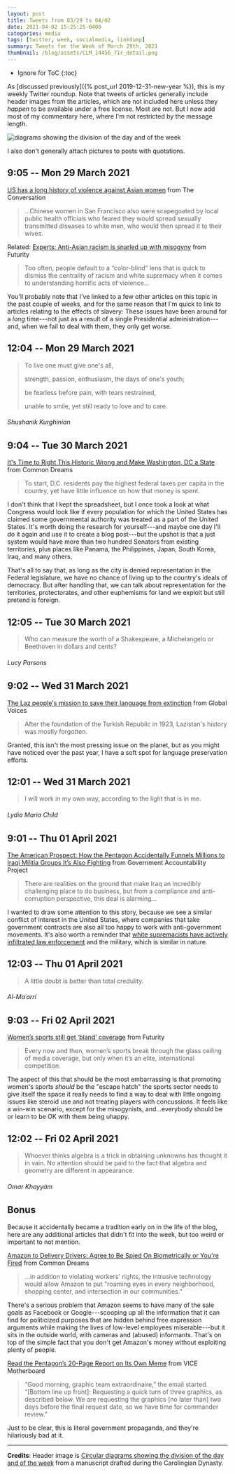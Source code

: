 ```yaml
---
layout: post
title: Tweets from 03/29 to 04/02
date: 2021-04-02 15:25:25-0400
categories: media
tags: [twitter, week, socialmedia, linkdump]
summary: Tweets for the Week of March 29th, 2021
thumbnail: /blog/assets/CLM_14456_71r_detail.png
---
```


* Ignore for ToC
{:toc}

As [discussed previously]({% post_url 2019-12-31-new-year %}), this is my weekly Twitter roundup.  Note that tweets of articles generally include header images from the articles, which are not included here unless they *happen* to be available under a free license.  Most are not.  But I now add most of my commentary here, where I'm not restricted by the message length.

![diagrams showing the division of the day and of the week](/blog/assets/CLM_14456_71r_detail.png "diagrams showing the division of the day and of the week")

I also don't generally attach pictures to posts with quotations.

## 9:05 -- Mon 29 March 2021

[<i class="fab fa-twitter-square"></i>](https://jcolag.github.io/twitter/1376520768264224771) [US has a long history of violence against Asian women](https://theconversation.com/us-has-a-long-history-of-violence-against-asian-women-157533) from The Conversation

 > ...Chinese women in San Francisco also were scapegoated by local public health officials who feared they would spread sexually transmitted diseases to white men, who would then spread it to their wives.

<i class="fab fa-twitter-square"></i> Related: [Experts: Anti-Asian racism is snarled up with misogyny](https://www.futurity.org/anti-asian-racism-2538572-2/) from Futurity

 > Too often, people default to a “color-blind” lens that is quick to dismiss the centrality of racism and white supremacy when it comes to understanding horrific acts of violence...

You'll probably note that I've linked to a few other articles on this topic in the past couple of weeks, and for the same reason that I'm quick to link to articles relating to the effects of slavery:  These issues have been around for a *long* time---not just as a result of a single Presidential administration---and, when we fail to deal with them, they only get worse.

## 12:04 -- Mon 29 March 2021

[<i class="fab fa-twitter"></i>](https://jcolag.github.io/twitter/1376565815118426112)

 > To live one must give one's all,
 >
 > strength, passion, enthusiasm, the days of one's youth;
 >
 > be fearless before pain, with tears restrained,
 >
 > unable to smile, yet still ready to love and to care.

###### Shushanik Kurghinian

## 9:04 -- Tue 30 March 2021

[<i class="fab fa-twitter-square"></i>](https://jcolag.github.io/twitter/1376882904551186432) [It's Time to Right This Historic Wrong and Make Washington, DC a State](https://www.commondreams.org/views/2021/03/22/its-time-right-historic-wrong-and-make-washington-dc-state) from Common Dreams

 > To start, D.C. residents pay the highest federal taxes per capita in the country, yet have little influence on how that money is spent.

I don't think that I kept the spreadsheet, but I once took a look at what Congress would look like if every population for which the United States has claimed some governmental authority was treated as a part of the United States.  It's worth doing the research for yourself---and maybe one day I'll do it again and use it to create a blog post---but the upshot is that a just system would have more than two hundred Senators from existing territories, plus places like Panama, the Philippines, Japan, South Korea, Iraq, and many others.

That's all to say that, as long as the city is denied representation in the Federal legislature, we have no chance of living up to the country's ideals of democracy.  But after handling that, we can talk about representation for the territories, protectorates, and other euphemisms for land we exploit but still pretend is foreign.

## 12:05 -- Tue 30 March 2021

[<i class="fab fa-twitter"></i>](https://jcolag.github.io/twitter/1376946167783821316)

 > Who can measure the worth of a Shakespeare, a Michelangelo or Beethoven in dollars and cents?

###### Lucy Parsons

## 9:02 -- Wed 31 March 2021

[<i class="fab fa-twitter-square"></i>](https://jcolag.github.io/twitter/1377244789133938688) [The Laz people's mission to save their language from extinction](https://globalvoices.org/2021/03/23/the-laz-peoples-mission-to-save-their-language-from-extinction/) from Global Voices

 > After the foundation of the Turkish Republic in 1923, Lazistan's history was mostly forgotten.

Granted, this isn't the most pressing issue on the planet, but as you might have noticed over the past year, I have a soft spot for language preservation efforts.

## 12:01 -- Wed 31 March 2021

[<i class="fab fa-twitter"></i>](https://jcolag.github.io/twitter/1377289835933802504)

 > I will work in my own way, according to the light that is in me.

###### Lydia Maria Child

## 9:01 -- Thu 01 April 2021

[<i class="fab fa-twitter-square"></i>](https://jcolag.github.io/twitter/1377606925521592322) [The American Prospect: How the Pentagon Accidentally Funnels Millions to Iraqi Militia Groups It’s Also Fighting](https://whistleblower.org/in-the-news/the-american-prospect-how-the-pentagon-accidentally-funnels-millions-to-iraqi-militia-groups-its-also-fighting/) from Government Accountability Project

 > There are realities on the ground that make Iraq an incredibly challenging place to do business, but from a compliance and anti-corruption perspective, this deal is alarming...

I wanted to draw some attention to this story, because we see a similar conflict of interest in the United States, where companies that take government contracts are also all too happy to work with anti-government movements.  It's also worth a reminder that [white supremacists have actively infiltrated law enforcement](https://www.esquire.com/news-politics/politics/a34224305/fbi-report-white-supremacists-infiltrate-law-enforcement/) and the military, which is similar in nature.

## 12:03 -- Thu 01 April 2021

[<i class="fab fa-twitter"></i>](https://jcolag.github.io/twitter/1377652727191375872)

 > A little doubt is better than total credulity.

###### Al-Maʿarri

## 9:03 -- Fri 02 April 2021

[<i class="fab fa-twitter-square"></i>](https://jcolag.github.io/twitter/1377969816749842443) [Women’s sports still get ‘bland’ coverage](https://www.futurity.org/womens-sports-coverage-2537412-2/) from Futurity

 > Every now and then, women’s sports break through the glass ceiling of media coverage, but only when it’s an elite, international competition.

The aspect of this that should be the most embarrassing is that promoting women's sports *should* be the "escape hatch" the sports sector needs to give itself the space it really needs to find a way to deal with little ongoing issues like steroid use and not treating players with concussions.  It feels like a win-win scenario, except for the misogynists, and...everybody should be or learn to be OK with them being uhappy.

## 12:02 -- Fri 02 April 2021

[<i class="fab fa-twitter"></i>](https://jcolag.github.io/twitter/1378014863197343744)

 > Whoever thinks algebra is a trick in obtaining unknowns has thought it in vain. No attention should be paid to the fact that algebra and geometry are different in appearance.

###### Omar Khayyám

## Bonus

Because it accidentally became a tradition early on in the life of the blog, here are any additional articles that didn't fit into the week, but too weird or important to not mention.

<i class="fas fa-square"></i> [Amazon to Delivery Drivers: Agree to Be Spied On Biometrically or You're Fired](https://www.commondreams.org/news/2021/03/24/amazon-delivery-drivers-agree-be-spied-biometrically-or-youre-fired) from Common Dreams

 > ...in addition to violating workers' rights, the intrusive technology would allow Amazon to put "roaming eyes in every neighborhood, shopping center, and intersection in our communities."

There's a serious problem that Amazon seems to have many of the sale goals as Facebook or Google---scooping up all the information that it can find for politicized purposes that are hidden behind free expression arguments while making the lives of low-level employees miserable---but it sits in the outside world, with cameras and (abused) informants.  That's on top of the simple fact that you don't get Amazon's money without exploiting plenty of people.

<i class="fas fa-square"></i> [Read the Pentagon’s 20-Page Report on Its Own Meme](https://www.vice.com/en/article/v7m9dy/read-the-pentagons-20-page-report-on-its-own-meme) from VICE Motherboard

 > “Good morning, graphic team extraordinaire,” the email started. “[Bottom line up front]: Requesting a quick turn of three graphics, as described below. We are requesting the graphics [no later than] two days before the final request date, so we have time for commander review.”

Just to be clear, this is literal government propaganda, and they're hilariously bad at it.

* * *

**Credits**:  Header image is [Circular diagrams showing the division of the day and of the week](https://en.wikipedia.org/wiki/Week#/media/File:CLM_14456_71r_detail.jpg) from a manuscript drafted during the Carolingian Dynasty.
